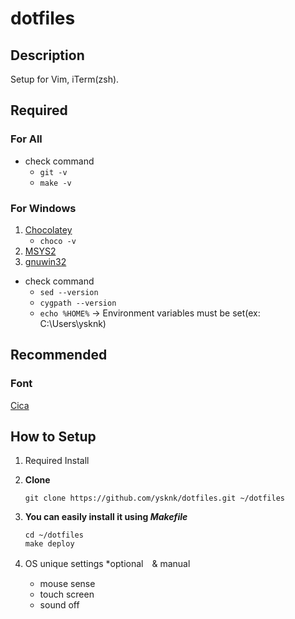 # dotfiles

## Description

Setup for Vim, iTerm(zsh).

## Required

### For All

- check command
    - `git -v`
    - `make -v`

### For Windows

1. [Chocolatey](https://chocolatey.org/install)
    - `choco -v`
1. [MSYS2](http://www.msys2.org/)
1. [gnuwin32](http://gnuwin32.sourceforge.net/packages/make.htm)

- check command
    - `sed --version`
    - `cygpath --version`
    - `echo %HOME%` -> Environment variables must be set(ex: C:\Users\ysknk)

## Recommended

### Font
[Cica](https://github.com/miiton/Cica)

## How to Setup

1. Required Install

1. **Clone**
    ```
    git clone https://github.com/ysknk/dotfiles.git ~/dotfiles
    ```
1. **You can easily install it using *Makefile***
    ```
    cd ~/dotfiles
    make deploy
    ```
1. OS unique settings *optional　& manual
    - mouse sense
    - touch screen
    - sound off
